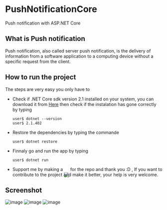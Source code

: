 # PushNotificationCore
Push notification with ASP.NET Core
## What is Push notification
 Push notification, also called server push notification, is the delivery of information from a software application to a computing device without a specific request from the client.
 ## How to run the project
The steps are very easy you only have to
* Check if .NET Core sdk version 2.1 installed on your system, you can download it from [Here](https://www.microsoft.com/net/download/dotnet-core/2.1) then check if the instalation has gone correctly by typing
      
      user$ dotnet --version
      user$ 2.1.402
* Restore the dependencies by typing the commande
  
      user$ dotnet restore
* Finnaly go and run the app by typing

      user$ dotnet run
* Support me by making a <img style="margin-bottom: -20px;" src="https://user-images.githubusercontent.com/24621701/44811262-193e6e00-abcc-11e8-8e61-e52d8c78d5c9.png" /> for the repo and thank you :D , If you want to contribute to the project and make it better, your help is very welcome. 

## Screenshot
![image](https://user-images.githubusercontent.com/24621701/46345711-91f17980-c613-11e8-9a97-483d064bb15d.png)
![image](https://user-images.githubusercontent.com/24621701/46345715-95850080-c613-11e8-959b-fec055e0b7fc.png)
![image](https://user-images.githubusercontent.com/24621701/46345719-9ae24b00-c613-11e8-90f1-a5d2d1e683b3.png)

